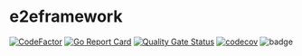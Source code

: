 # e2eframework

[![CodeFactor](https://www.codefactor.io/repository/github/spidernet-io/e2eframework/badge)](https://www.codefactor.io/repository/github/spidernet-io/e2eframework)
[![Go Report Card](https://goreportcard.com/badge/github.com/spidernet-io/e2eframework)](https://goreportcard.com/report/github.com/spidernet-io/e2eframework)
[![Quality Gate Status](https://sonarcloud.io/api/project_badges/measure?project=spidernet-io_e2eframework&metric=alert_status)](https://sonarcloud.io/summary/new_code?id=spidernet-io_e2eframework)
[![codecov](https://codecov.io/gh/spidernet-io/e2eframework/branch/main/graph/badge.svg?token=IUEMY47Isn)](https://codecov.io/gh/spidernet-io/e2eframework)
![badge](https://img.shields.io/endpoint?url=https://gist.githubusercontent.com/weizhoublue/2009b7c07bf36b367f0b87e4dda78391/raw/e2eframecodeline.json)
